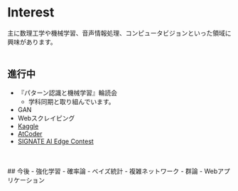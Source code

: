 # Interest

主に数理工学や機械学習、音声情報処理、コンピュータビジョンといった領域に興味があります。
<br>
<br>
## 進行中
- 『パターン認識と機械学習』輪読会
    - 学科同期と取り組んでいます。
- GAN
- Webスクレイピング
- [Kaggle](https://www.kaggle.com/yutarooguri)
- [AtCoder](https://atcoder.jp/users/maronu)
- [SIGNATE AI Edge Contest](https://signate.jp/competitions/285)

<br>
<br>
## 今後
- 強化学習
- 確率論
- ベイズ統計
- 複雑ネットワーク
- 群論
- Webアプリケーション